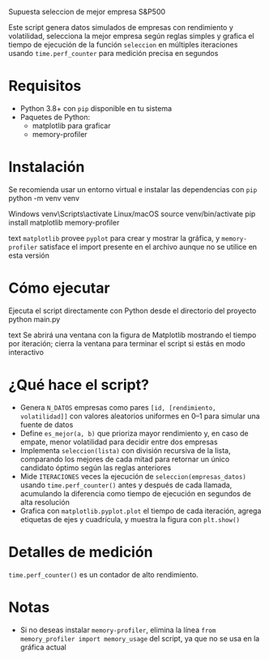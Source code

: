 Supuesta seleccion de mejor empresa S&P500

Este script genera datos simulados de empresas con rendimiento y volatilidad, selecciona la mejor empresa según reglas simples y grafica el tiempo de ejecución de la función `seleccion` 
en múltiples iteraciones usando `time.perf_counter` para medición precisa en segundos 

# Requisitos

- Python 3.8+ con `pip` disponible en tu sistema  
- Paquetes de Python:
  - matplotlib para graficar 
  - memory-profiler 
  
# Instalación

Se recomienda usar un entorno virtual e instalar las dependencias con `pip` 
python -m venv venv

Windows
venv\Scripts\activate
Linux/macOS
source venv/bin/activate
pip install matplotlib memory-profiler

text
`matplotlib` provee `pyplot` para crear y mostrar la gráfica, y `memory-profiler` satisface el import presente en el archivo aunque no se utilice en esta versión 

# Cómo ejecutar

Ejecuta el script directamente con Python desde el directorio del proyecto 
python main.py

text
Se abrirá una ventana con la figura de Matplotlib mostrando el tiempo por iteración; cierra la ventana para terminar el script si estás en modo interactivo  

# ¿Qué hace el script?

- Genera `N_DATOS` empresas como pares `[id, [rendimiento, volatilidad]]` con valores aleatorios uniformes en 0–1 para simular una fuente de datos 
- Define `es_mejor(a, b)` que prioriza mayor rendimiento y, en caso de empate, menor volatilidad para decidir entre dos empresas
- Implementa `seleccion(lista)` con división recursiva de la lista, comparando los mejores de cada mitad para retornar un único candidato óptimo según las reglas anteriores  
- Mide `ITERACIONES` veces la ejecución de `seleccion(empresas_datos)` usando `time.perf_counter()` antes y después de cada llamada, acumulando la diferencia como tiempo de ejecución en segundos de alta resolución
- Grafica con `matplotlib.pyplot.plot` el tiempo de cada iteración, agrega etiquetas de ejes y cuadrícula, y muestra la figura con `plt.show()` 

# Detalles de medición

`time.perf_counter()` es un contador de alto rendimiento.

# Notas

- Si no deseas instalar `memory-profiler`, elimina la línea `from memory_profiler import memory_usage` del script, ya que no se usa en la gráfica actual
